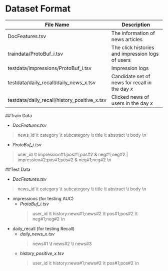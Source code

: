 # Dataset Format

File Name | Description
------------- | -------------
DocFeatures.tsv  | The information of news articles
traindata/ProtoBuf_i.tsv  | The click histories and impression logs of users
testdata/impressions/ProtoBuf_i.tsv  | Impression logs
testdata/daily_recall/daily_news_x.tsv  | Candidate set of news for recall in the day *x*
testdata/daily_recall/history_positive_x.tsv  | Clicked news of users in the day *x*

##Train Data
- *DocFeatures.tsv*
>news_id \t category \t subcategory \t title \t abstract \t body \n
- *ProtoBuf_i.tsv*
>user_id \t impression#1:pos#1;pos#2 & neg#1;neg#2 | impression#2:pos#1;pos#2 & neg#1;neg#2 \n

##Test Data
- *DocFeatures.tsv*
>news_id \t category \t subcategory \t title \t abstract \t body \n
- impressions (for testing AUC)
  - *ProtoBuf_i.tsv*
    >user_id \t history:news#1;news#2 \t pos#1;pos#2 \t neg#1;neg#2 \n
- daily_recall (for testing Recall)
  - *daily_news_x.tsv*
    >news#1 \t news#2 \t news#3
  - *history_positive_x.tsv*
    >user_id \t history:news#1;news#2 \t pos#1;pos#2 \n